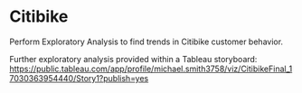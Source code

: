 # Citibike
Perform Exploratory Analysis to find trends in Citibike customer behavior.

Further exploratory analysis provided within a Tableau storyboard: https://public.tableau.com/app/profile/michael.smith3758/viz/CitibikeFinal_17030363954440/Story1?publish=yes
